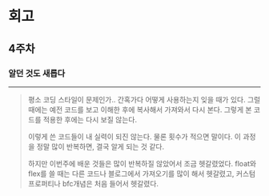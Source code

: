 # 회고

## 4주차

### 알던 것도 새롭다

---

> 평소 코딩 스타일이 문제인가.. 간혹가다 어떻게 사용하는지 잊을 때가 있다. 그럴 때에는 예전 코드를 보고 이해한 후에 복사해서 가져와서 다시 본다. 그렇게 본 코드를 적용한 후에는 다시 보질 않는다.
>
> 이렇게 쓴 코드들이 내 실력이 되진 않는다. 물론 횟수가 적으면 말이다. 이 과정을 정말 많이 반복하면, 결국 알게 되는 것 같다.
>
> 하지만 이번주에 배운 것들은 많이 반복하질 않았어서 조금 헷갈렸었다. float와 flex를 쓸 때는 다른 코드나 블로그에서 가져오기를 많이 해서 헷갈렸고, 커스텀 프로퍼티나 bfc개념은 처음 들어서 헷갈렸다.
